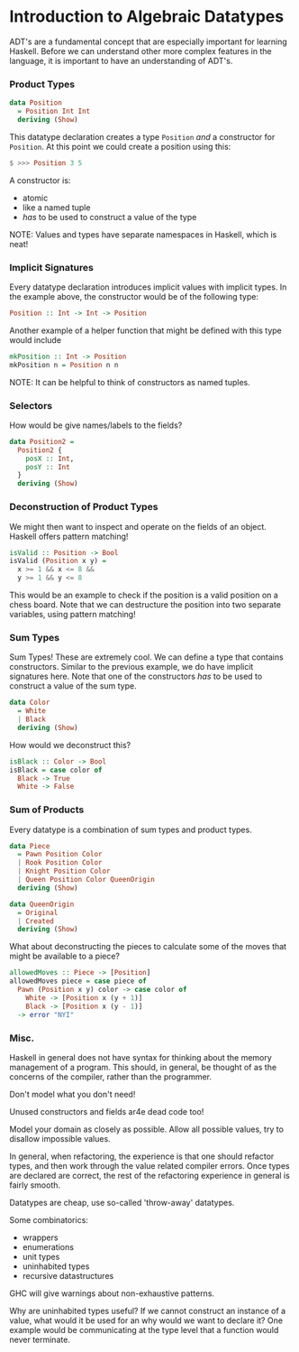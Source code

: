 # Introduction to Algebraic Datatypes

ADT's are a fundamental concept that are especially important for learning
Haskell. Before we can understand other more complex features in the language,
it is important to have an understanding of ADT's.

### Product Types

```hs
data Position
  = Position Int Int
  deriving (Show)
```

This datatype declaration creates a type `Position` *and* a constructor
for `Position`. At this point we could create a position using this:

```hs
$ >>> Position 3 5
```

A constructor is:
*  atomic
*  like a named tuple
*  *has* to be used to construct a value of the type

NOTE: Values and types have separate namespaces in Haskell, which is neat!

### Implicit Signatures

Every datatype declaration introduces implicit values with implicit types.
In the example above, the constructor would be of the following type:

```hs
Position :: Int -> Int -> Position
```

Another example of a helper function that might be defined with this type
would include

```hs
mkPosition :: Int -> Position
mkPosition n = Position n n
```

NOTE: It can be helpful to think of constructors as named tuples.

### Selectors

How would be give names/labels to the fields?

```hs
data Position2 =
  Position2 {
    posX :: Int,
    posY :: Int
  }
  deriving (Show)
```

### Deconstruction of Product Types

We might then want to inspect and operate on the fields of an object.
Haskell offers pattern matching!

```hs
isValid :: Position -> Bool
isValid (Position x y) =
  x >= 1 && x <= 8 &&
  y >= 1 && y <= 8
```

This would be an example to check if the position is a valid position on a
chess board. Note that we can destructure the position into two separate
variables, using pattern matching!

### Sum Types

Sum Types! These are extremely cool. We can define a type that contains
constructors. Similar to the previous example, we do have implicit signatures
here. Note that one of the constructors _has_ to be used to construct a
value of the sum type.

```hs
data Color
  = White
  | Black
  deriving (Show)
```

How would we deconstruct this?

```hs
isBlack :: Color -> Bool
isBlack = case color of
  Black -> True
  White -> False
```

### Sum of Products

Every datatype is a combination of sum types and product types.

```hs
data Piece
  = Pawn Position Color
  | Rook Position Color
  | Knight Position Color
  | Queen Position Color QueenOrigin
  deriving (Show)

data QueenOrigin
  = Original
  | Created
  deriving (Show)
```

What about deconstructing the pieces to calculate some of the moves that might
be available to a piece?

```hs
allowedMoves :: Piece -> [Position]
allowedMoves piece = case piece of
  Pawn (Position x y) color -> case color of
    White -> [Position x (y + 1)]
    Black -> [Position x (y - 1)]
  -> error "NYI"
```

### Misc.

Haskell in general does not have syntax for thinking about the memory
management of a program. This should, in general, be thought of as the
concerns of the compiler, rather than the programmer.

Don't model what you don't need!

Unused constructors and fields ar4e dead code too!

Model your domain as closely as possible. Allow all possible values, try to
disallow impossible values.

In general, when refactoring, the experience is that one should refactor types,
and then work through the value related compiler errors. Once types are
declared are correct, the rest of the refactoring experience in general is
fairly smooth.

Datatypes are cheap, use so-called 'throw-away' datatypes.

Some combinatorics:
  * wrappers
  * enumerations
  * unit types
  * uninhabited types
  * recursive datastructures

GHC will give warnings about non-exhaustive patterns.

Why are uninhabited types useful? If we cannot construct an instance of a
value, what would it be used for an why would we want to declare it? One
example would be communicating at the type level that a function would never
terminate.

